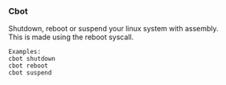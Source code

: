 ### Cbot
Shutdown, reboot or suspend your linux system with assembly.\
This is made using the reboot syscall.
```
Examples:
cbot shutdown
cbot reboot
cbot suspend
